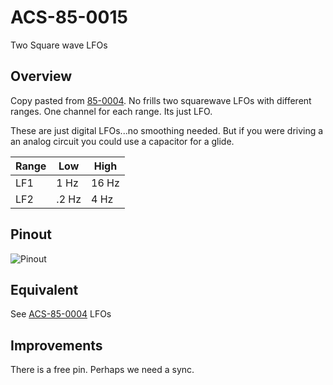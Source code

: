 # ACS-85-0015

Two Square wave LFOs

## Overview

Copy pasted from [85-0004](https://github.com/robstave/ArduinoComponentSketches/tree/master/ACS-85%20ATTiny85%20sketches/ACS-85-0004).  No frills two squarewave LFOs with different ranges.  One channel for each range.  Its just LFO.

These are just digital LFOs...no smoothing needed.  But if you were driving a an analog circuit you could use a capacitor for a glide.

Range    | Low   | High 
--- | --- | ---
LF1  |  1 Hz  | 16 Hz
LF2  |  .2 Hz  | 4 Hz

## Pinout

![Pinout](https://github.com/robstave/ArduinoComponentSketches/blob/master/ACS-85%20ATTiny85%20sketches/ACS-85-0015/images/ACS-85-0015.png) 

## Equivalent

See [ACS-85-0004](https://github.com/robstave/ArduinoComponentSketches/tree/master/ACS-85%20ATTiny85%20sketches/ACS-85-0004) LFOs

## Improvements

There is a free pin.  Perhaps we need a sync.